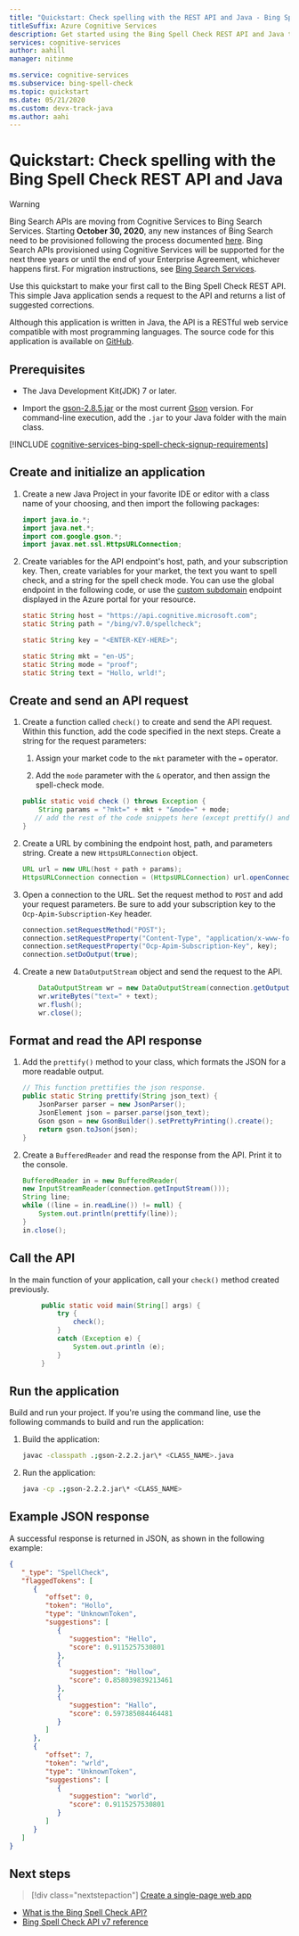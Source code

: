 ```yaml
---
title: "Quickstart: Check spelling with the REST API and Java - Bing Spell Check"
titleSuffix: Azure Cognitive Services
description: Get started using the Bing Spell Check REST API and Java to check spelling and grammar.
services: cognitive-services
author: aahill
manager: nitinme

ms.service: cognitive-services
ms.subservice: bing-spell-check
ms.topic: quickstart
ms.date: 05/21/2020
ms.custom: devx-track-java
ms.author: aahi
---
```


# Quickstart: Check spelling with the Bing Spell Check REST API and Java

> [!WARNING]
> Bing Search APIs are moving from Cognitive Services to Bing Search Services. Starting **October 30, 2020**, any new instances of Bing Search need to be provisioned following the process documented [here](https://aka.ms/cogsvcs/bingmove).
> Bing Search APIs provisioned using Cognitive Services will be supported for the next three years or until the end of your Enterprise Agreement, whichever happens first.
> For migration instructions, see [Bing Search Services](https://aka.ms/cogsvcs/bingmigration).

Use this quickstart to make your first call to the Bing Spell Check REST API. This simple Java application sends a request to the API and returns a list of suggested corrections. 

Although this application is written in Java, the API is a RESTful web service compatible with most programming languages. The source code for this application is available on [GitHub](https://github.com/Azure-Samples/cognitive-services-REST-api-samples/blob/master/java/Search/BingSpellCheck.java).

## Prerequisites

* The Java Development Kit(JDK) 7 or later.

* Import the [gson-2.8.5.jar](https://libraries.io/maven/com.google.code.gson%3Agson) or the most current [Gson](https://github.com/google/gson) version. For command-line execution, add the `.jar` to your Java folder with the main class.

[!INCLUDE [cognitive-services-bing-spell-check-signup-requirements](../../../../includes/cognitive-services-bing-spell-check-signup-requirements.md)]

## Create and initialize an application

1. Create a new Java Project in your favorite IDE or editor with a class name of your choosing, and then import the following packages:

    ```java
    import java.io.*;
    import java.net.*;
    import com.google.gson.*;
    import javax.net.ssl.HttpsURLConnection;
    ```

2. Create variables for the API endpoint's host, path, and your subscription key. Then, create variables for your market, the text you want to spell check, and a string for the spell check mode. You can use the global endpoint in the following code, or use the [custom subdomain](../../../cognitive-services/cognitive-services-custom-subdomains.md) endpoint displayed in the Azure portal for your resource.

    ```java
    static String host = "https://api.cognitive.microsoft.com";
    static String path = "/bing/v7.0/spellcheck";

    static String key = "<ENTER-KEY-HERE>";

    static String mkt = "en-US";
    static String mode = "proof";
    static String text = "Hollo, wrld!";
    ```

## Create and send an API request

1. Create a function called `check()` to create and send the API request. Within this function, add the code specified in the next steps. Create a string for the request parameters:

   1. Assign your market code to the `mkt` parameter with the `=` operator. 

   1. Add the `mode` parameter with the `&` operator, and then assign the spell-check mode. 

   ```java
   public static void check () throws Exception {
	   String params = "?mkt=" + mkt + "&mode=" + mode;
      // add the rest of the code snippets here (except prettify() and main())...
   }
   ```

2. Create a URL by combining the endpoint host, path, and parameters string. Create a new `HttpsURLConnection` object.

    ```java
    URL url = new URL(host + path + params);
    HttpsURLConnection connection = (HttpsURLConnection) url.openConnection();
    ```

3. Open a connection to the URL. Set the request method to `POST` and add your request parameters. Be sure to add your subscription key to the `Ocp-Apim-Subscription-Key` header.

    ```java
	connection.setRequestMethod("POST");
	connection.setRequestProperty("Content-Type", "application/x-www-form-urlencoded");
	connection.setRequestProperty("Ocp-Apim-Subscription-Key", key);
	connection.setDoOutput(true);
    ```

4. Create a new `DataOutputStream` object and send the request to the API.

    ```java
        DataOutputStream wr = new DataOutputStream(connection.getOutputStream());
        wr.writeBytes("text=" + text);
        wr.flush();
        wr.close();
    ```

## Format and read the API response

1. Add the `prettify()` method to your class, which formats the JSON for a more readable output.

    ``` java
    // This function prettifies the json response.
    public static String prettify(String json_text) {
        JsonParser parser = new JsonParser();
        JsonElement json = parser.parse(json_text);
        Gson gson = new GsonBuilder().setPrettyPrinting().create();
        return gson.toJson(json);
    }
    ```

1. Create a `BufferedReader` and read the response from the API. Print it to the console.
    
    ```java
	BufferedReader in = new BufferedReader(
	new InputStreamReader(connection.getInputStream()));
	String line;
	while ((line = in.readLine()) != null) {
		System.out.println(prettify(line));
	}
	in.close();
    ```

## Call the API

In the main function of your application, call your `check()` method created previously.
```java
    	public static void main(String[] args) {
    		try {
    			check();
    		}
    		catch (Exception e) {
    			System.out.println (e);
    		}
    	}
```

## Run the application

Build and run your project. If you're using the command line, use the following commands to build and run the application:

1. Build the application:

   ```bash
   javac -classpath .;gson-2.2.2.jar\* <CLASS_NAME>.java
   ```

2. Run the application:

   ```bash
   java -cp .;gson-2.2.2.jar\* <CLASS_NAME>
   ```

## Example JSON response

A successful response is returned in JSON, as shown in the following example:

```json
{
   "_type": "SpellCheck",
   "flaggedTokens": [
      {
         "offset": 0,
         "token": "Hollo",
         "type": "UnknownToken",
         "suggestions": [
            {
               "suggestion": "Hello",
               "score": 0.9115257530801
            },
            {
               "suggestion": "Hollow",
               "score": 0.858039839213461
            },
            {
               "suggestion": "Hallo",
               "score": 0.597385084464481
            }
         ]
      },
      {
         "offset": 7,
         "token": "wrld",
         "type": "UnknownToken",
         "suggestions": [
            {
               "suggestion": "world",
               "score": 0.9115257530801
            }
         ]
      }
   ]
}
```

## Next steps

> [!div class="nextstepaction"]
> [Create a single-page web app](../tutorials/spellcheck.md)

- [What is the Bing Spell Check API?](../overview.md)
- [Bing Spell Check API v7 reference](https://docs.microsoft.com/rest/api/cognitiveservices-bingsearch/bing-spell-check-api-v7-reference)
